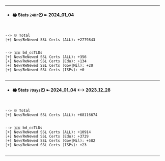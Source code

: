 

---
- #### 🖨️ **Stats** `24Hr`⏲️ ➼ 2024_01_04
```console


--> 🌐 Total
[+] New/ReNewed SSL Certs (ALL): +2779843


--> 🇧🇩 bd_ccTLDs
[+] New/ReNewed SSL Certs (ALL): +356
[+] New/ReNewed SSL Certs (Edu): +134
[+] New/ReNewed SSL Certs (Gov|Mil): +20
[+] New/ReNewed SSL Certs (ISPs): +0


```

---
- #### 🖨️ **Stats** `7Days`⏲️ ➼ 2024_01_04 <--> 2023_12_28
```console


--> 🌐 Total
[+] New/ReNewed SSL Certs (ALL): +68116674


--> 🇧🇩 bd_ccTLDs
[+] New/ReNewed SSL Certs (ALL): +10914
[+] New/ReNewed SSL Certs (Edu): +3729
[+] New/ReNewed SSL Certs (Gov|Mil): +582
[+] New/ReNewed SSL Certs (ISPs): +23


```

---

